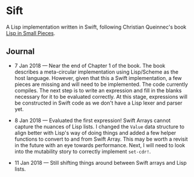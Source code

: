 # Sift

A Lisp implementation written in Swift, following Christian Queinnec's book [Lisp in Small Pieces](https://www.cambridge.org/core/books/lisp-in-small-pieces/66FD2BE3EDDDC68CA87D652C82CF849E).

## Journal

* 7 Jan 2018 — Near the end of Chapter 1 of the book. The book describes a meta-circular implementation using Lisp/Scheme as the host language. However, given that this a Swift implementation, a few pieces are missing and will need to be implemented. The code currently compiles. The next step is to write an expression and fill in the blanks necessary for it to be evaluated correctly. At this stage, expressions will be constructed in Swift code as we don't have a Lisp lexer and parser yet.

* 8 Jan 2018 — Evaluated the first expression! Swift Arrays cannot capture the nuances of Lisp lists. I changed the `Value` data structure to align better with Lisp's way of doing things and added a few helper functions to convert to and from Swift Array. This may be worth a revisit in the future with an eye towards performance. Next, I will need to look into the mutability story to correctly implement `set-cdr!`.

* 11 Jan 2018 — Still shifting things around between Swift arrays and Lisp lists.